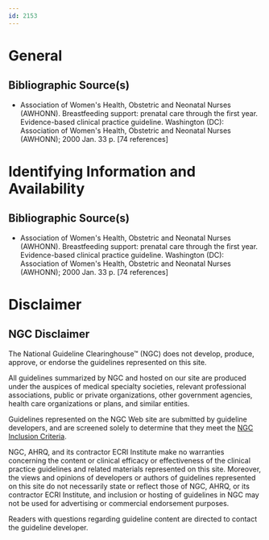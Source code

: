 ```yaml
---
id: 2153
---
```


# General

## Bibliographic Source(s)

- Association of Women's Health, Obstetric and Neonatal Nurses (AWHONN). Breastfeeding support: prenatal care through the first year. Evidence-based clinical practice guideline. Washington (DC): Association of Women's Health, Obstetric and Neonatal Nurses (AWHONN); 2000 Jan. 33 p. [74 references]

# Identifying Information and Availability

## Bibliographic Source(s)

- Association of Women's Health, Obstetric and Neonatal Nurses (AWHONN). Breastfeeding support: prenatal care through the first year. Evidence-based clinical practice guideline. Washington (DC): Association of Women's Health, Obstetric and Neonatal Nurses (AWHONN); 2000 Jan. 33 p. [74 references]

# Disclaimer

## NGC Disclaimer

The National Guideline Clearinghouse™ (NGC) does not develop, produce, approve, or endorse the guidelines represented on this site.

All guidelines summarized by NGC and hosted on our site are produced under the auspices of medical specialty societies, relevant professional associations, public or private organizations, other government agencies, health care organizations or plans, and similar entities.

Guidelines represented on the NGC Web site are submitted by guideline developers, and are screened solely to determine that they meet the [NGC Inclusion Criteria](/help-and-about/summaries/inclusion-criteria).

NGC, AHRQ, and its contractor ECRI Institute make no warranties concerning the content or clinical efficacy or effectiveness of the clinical practice guidelines and related materials represented on this site. Moreover, the views and opinions of developers or authors of guidelines represented on this site do not necessarily state or reflect those of NGC, AHRQ, or its contractor ECRI Institute, and inclusion or hosting of guidelines in NGC may not be used for advertising or commercial endorsement purposes.

Readers with questions regarding guideline content are directed to contact the guideline developer.

